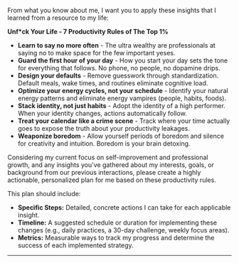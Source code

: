 From what you know about me, I want you to apply these insights that I learned from a resource to my life:

**Unf*ck Your Life - 7 Productivity Rules of The Top 1%**

*   **Learn to say no more often** - The ultra wealthy are professionals at saying no to make space for the few important yeses.
*   **Guard the first hour of your day** - How you start your day sets the tone for everything that follows. No phone, no people, no dopamine drips.
*   **Design your defaults** - Remove guesswork through standardization. Default meals, wake times, and routines eliminate cognitive load.
*   **Optimize your energy cycles, not your schedule** - Identify your natural energy patterns and eliminate energy vampires (people, habits, foods).
*   **Stack identity, not just habits** - Adopt the identity of a high performer. When your identity changes, actions automatically follow.
*   **Treat your calendar like a crime scene** - Track where your time actually goes to expose the truth about your productivity leakages.
*   **Weaponize boredom** - Allow yourself periods of boredom and silence for creativity and intuition. Boredom is your brain detoxing.

Considering my current focus on self-improvement and professional growth, and any insights you've gathered about my interests, goals, or background from our previous interactions, please create a highly actionable, personalized plan for me based on these productivity rules.

This plan should include:
*   **Specific Steps:** Detailed, concrete actions I can take for each applicable insight.
*   **Timeline:** A suggested schedule or duration for implementing these changes (e.g., daily practices, a 30-day challenge, weekly focus areas).
*   **Metrics:** Measurable ways to track my progress and determine the success of each implemented strategy.

----
